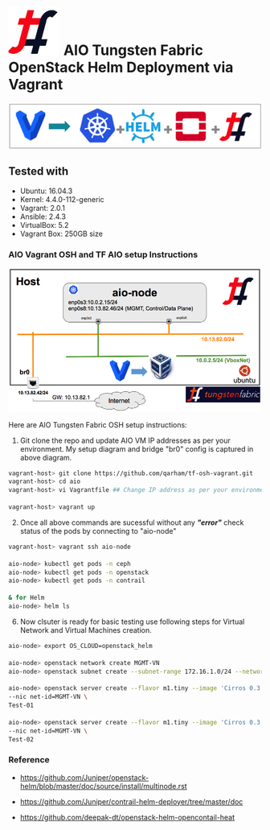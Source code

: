 # ![alt text](/images/TF.png) AIO Tungsten Fabric OpenStack Helm Deployment via Vagrant

![Web Console](../images/TF-Vagrant-Main.png)

## Tested with

* Ubuntu: 16.04.3
* Kernel: 4.4.0-112-generic
* Vagrant: 2.0.1
* Ansible: 2.4.3
* VirtualBox: 5.2
* Vagrant Box: 250GB size

### AIO Vagrant OSH and TF AIO setup Instructions

![Web Console](../images/AIO-OSH-TF-Topology.png)

Here are AIO Tungsten Fabric OSH setup instructions:

1. Git clone the repo and update AIO VM IP addresses as per your environment. My setup diagram and bridge "br0" config is captured in above diagram.

```bash
vagrant-host> git clone https://github.com/qarham/tf-osh-vagrant.git
vagrant-host> cd aio
vagrant-host> vi Vagrantfile ## Change IP address as per your environment

vagrant-host> vagrant up
```

2. Once all above commands are sucessful without any ***"error"*** check status of the pods by connecting to "aio-node"

```bash
vagrant-host> vagrant ssh aio-node

aio-node> kubectl get pods -n ceph
aio-node> kubectl get pods -n openstack
aio-node> kubectl get pods -n contrail

& for Helm
aio-node> helm ls
```

6. Now clsuter is ready for basic testing use following steps for Virtual Network and Virtual Machines creation.

```bash
aio-node> export OS_CLOUD=openstack_helm

aio-node> openstack network create MGMT-VN
aio-node> openstack subnet create --subnet-range 172.16.1.0/24 --network MGMT-VN MGMT-VN-subnet

aio-node> openstack server create --flavor m1.tiny --image 'Cirros 0.3.5 64-bit' \
--nic net-id=MGMT-VN \
Test-01

aio-node> openstack server create --flavor m1.tiny --image 'Cirros 0.3.5 64-bit' \
--nic net-id=MGMT-VN \
Test-02
```

### Reference

* <https://github.com/Juniper/openstack-helm/blob/master/doc/source/install/multinode.rst>

* <https://github.com/Juniper/contrail-helm-deployer/tree/master/doc>

* <https://github.com/deepak-dt/openstack-helm-opencontail-heat>